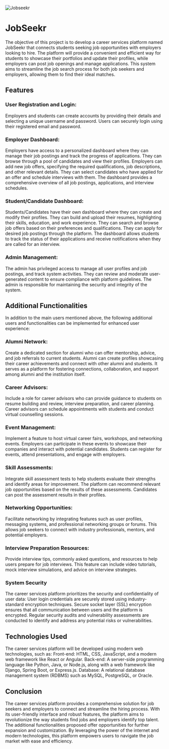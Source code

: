 ![Jobseekr](https://github.com/saurabhs679/AgileMinds-Soen6011summer2023/assets/113655705/dfd02199-721a-4708-a491-d8d7fabbf6cb)

# JobSeekr
The objective of this project is to develop a career services platform named JobSeekr that connects students seeking job opportunities with employers looking to hire. The platform will provide a convenient and efficient way for students to showcase their portfolios and update their profiles, while employers can post job openings and manage applications. This system aims to streamline the job search process for both job seekers and employers, allowing them to find their ideal matches.

## Features
### User Registration and Login:

Employers and students can create accounts by providing their details and selecting a unique username and password.
Users can securely login using their registered email and password.

### Employer Dashboard:
Employers have access to a personalized dashboard where they can manage their job postings and track the progress of applications.
They can browse through a pool of candidates and view their profiles.
Employers can add new job offers, specifying the required qualifications, job descriptions, and other relevant details.
They can select candidates who have applied for an offer and schedule interviews with them.
The dashboard provides a comprehensive overview of all job postings, applications, and interview schedules.

### Student/Candidate Dashboard:
Students/Candidates have their own dashboard where they can create and modify their profiles.
They can build and upload their resumes, highlighting their skills, education, and work experience.
They can search and browse job offers based on their preferences and qualifications.
They can apply for desired job postings through the platform.
The dashboard allows students to track the status of their applications and receive notifications when they are called for an interview.

### Admin Management:
The admin has privileged access to manage all user profiles and job postings, and track system activities.
They can review and moderate user-generated content to ensure compliance with platform guidelines.
The admin is responsible for maintaining the security and integrity of the system.

## Additional Functionalities
In addition to the main users mentioned above, the following additional users and functionalities can be implemented for enhanced user experience:

### Alumni Network:
Create a dedicated section for alumni who can offer mentorship, advice, and job referrals to current students.
Alumni can create profiles showcasing their career achievements and connect with other alumni and students.
It serves as a platform for fostering connections, collaboration, and support among alumni and the institution itself.

### Career Advisors:
Include a role for career advisors who can provide guidance to students on resume building and review, interview preparation, and career planning.
Career advisors can schedule appointments with students and conduct virtual counselling sessions.

### Event Management:
Implement a feature to host virtual career fairs, workshops, and networking events.
Employers can participate in these events to showcase their companies and interact with potential candidates.
Students can register for events, attend presentations, and engage with employers.

### Skill Assessments:
Integrate skill assessment tests to help students evaluate their strengths and identify areas for improvement.
The platform can recommend relevant job opportunities based on the results of these assessments.
Candidates can post the assessment results in their profiles.

### Networking Opportunities: 
Facilitate networking by integrating features such as user profiles, messaging systems, and professional networking groups or forums. 
This allows job seekers to connect with industry professionals, mentors, and potential employers.

### Interview Preparation Resources: 
Provide interview tips, commonly asked questions, and resources to help users prepare for job interviews. 
This feature can include video tutorials, mock interview simulations, and advice on interview strategies.

### System Security
The career services platform prioritizes the security and confidentiality of user data:
User login credentials are securely stored using industry-standard encryption techniques.
Secure socket layer (SSL) encryption ensures that all communication between users and the platform is encrypted.
Regular security audits and vulnerability assessments are conducted to identify and address any potential risks or vulnerabilities.

## Technologies Used
The career services platform will be developed using modern web technologies, such as:
Front-end: HTML, CSS, JavaScript, and a modern web framework like React or Angular.
Back-end: A server-side programming language like Python, Java, or Node.js, along with a web framework like Django, Spring Boot, or Express.js.
Database: A relational database management system (RDBMS) such as MySQL, PostgreSQL, or Oracle.

## Conclusion
The career services platform provides a comprehensive solution for job seekers and employers to connect and streamline the hiring process. 
With its user-friendly interface and robust features, the platform aims to revolutionize the way students find jobs and employers identify top talent. 
The additional functionalities proposed offer opportunities for further expansion and customization. 
By leveraging the power of the internet and modern technologies, this platform empowers users to navigate the job market with ease and efficiency.
